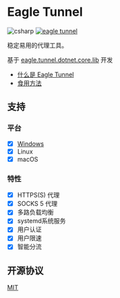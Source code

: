 # Eagle Tunnel

![csharp](https://img.shields.io/badge/language-csharp-blue.svg) [![eagle tunnel](https://travis-ci.org/eaglexiang/eagle.tunnel.dotnet.core.svg?branch=master)](https://travis-ci.org/eaglexiang/eagle.tunnel.dotnet.core)

稳定易用的代理工具。

基于 [eagle.tunnel.dotnet.core.lib](https://github.com/eaglexiang/eagle.tunnel.dotnet.core.lib) 开发

- [什么是 Eagle Tunnel](https://www.eaglexiang.org/eagle-tunnel)
- [食用方法](./doc/guide.md)

## 支持

### 平台

- [x] [Windows](https://github.com/eaglexiang/eagle.tunnel.dotnet)
- [x] Linux
- [x] macOS

### 特性

- [x] HTTPS(S) 代理
- [x] SOCKS 5 代理
- [x] 多路负载均衡
- [x] systemd系统服务
- [x] 用户认证
- [x] 用户限速
- [x] 智能分流

## 开源协议

[MIT](./LICENSE)